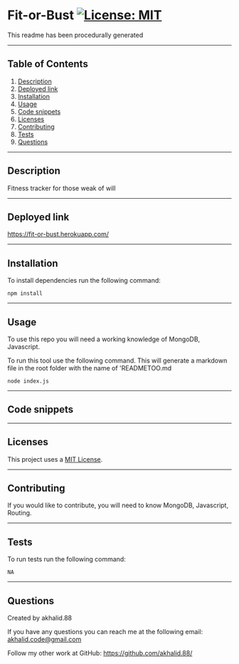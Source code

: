 # Fit-or-Bust  [![License: MIT](https://img.shields.io/badge/License-MIT-yellow.svg)](https://opensource.org/licenses/MIT) 
This readme has been procedurally generated 

-----------------------
## Table of Contents
1. [Description](#description)
2. [Deployed link](#deployed-link)
3. [Installation](#installation)
4. [Usage](#usage)
5. [Code snippets](#code-snippets)
6. [Licenses](#licenses)
7. [Contributing](#contributing)
8. [Tests](#tests)
9. [Questions](#questions)

-----------------------
## Description
Fitness tracker for those weak of will

-----------------------
## Deployed link
https://fit-or-bust.herokuapp.com/

-----------------------
## Installation
To install dependencies run the following command:
```
npm install
```

-----------------------
## Usage
To use this repo you will need a working knowledge of MongoDB, Javascript. 

To run this tool use the following command. This will generate a markdown file in the root folder with the name of 'READMETOO.md

```
node index.js
```
-----------------------
## Code snippets

-----------------------
## Licenses
This project uses a [MIT License](https://opensource.org/licenses/MIT). 

-----------------------
## Contributing
If you would like to contribute, you will need to know MongoDB, Javascript, Routing.

-----------------------
## Tests
To run tests run the following command:
```
NA
```

-----------------------
## Questions
Created by akhalid.88

If you have any questions you can reach me at the following email: [akhalid.code@gmail.com](mailto:akhalid.code@gmail.com)

Follow my other work at GitHub: https://github.com/akhalid.88/
